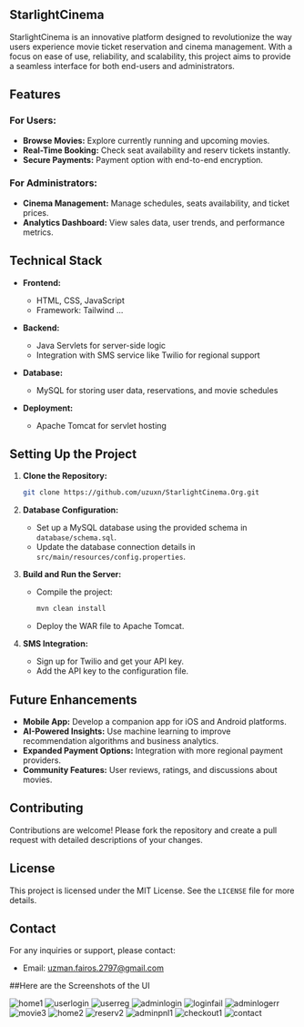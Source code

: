 ## StarlightCinema

StarlightCinema is an innovative platform designed to revolutionize the way users experience movie ticket reservation and cinema management. With a focus on ease of use, reliability, and scalability, this project aims to provide a seamless interface for both end-users and administrators.

## Features

### For Users:
- **Browse Movies:** Explore currently running and upcoming movies.
- **Real-Time Booking:** Check seat availability and reserv tickets instantly.
- **Secure Payments:** Payment option with end-to-end encryption.

### For Administrators:
- **Cinema Management:** Manage schedules, seats availability, and ticket prices.
- **Analytics Dashboard:** View sales data, user trends, and performance metrics.

## Technical Stack

- **Frontend:**
  - HTML, CSS, JavaScript
  - Framework: Tailwind ...

- **Backend:**
  - Java Servlets for server-side logic
  - Integration with SMS service like Twilio for regional support

- **Database:**
  - MySQL for storing user data, reservations, and movie schedules

- **Deployment:**
  - Apache Tomcat for servlet hosting

## Setting Up the Project

1. **Clone the Repository:**
   ```bash
   git clone https://github.com/uzuxn/StarlightCinema.Org.git
   ```

2. **Database Configuration:**
   - Set up a MySQL database using the provided schema in `database/schema.sql`.
   - Update the database connection details in `src/main/resources/config.properties`.

3. **Build and Run the Server:**
   - Compile the project:
     ```bash
     mvn clean install
     ```
   - Deploy the WAR file to Apache Tomcat.

4. **SMS Integration:**
   - Sign up for Twilio and get your API key.
   - Add the API key to the configuration file.

## Future Enhancements

- **Mobile App:** Develop a companion app for iOS and Android platforms.
- **AI-Powered Insights:** Use machine learning to improve recommendation algorithms and business analytics.
- **Expanded Payment Options:** Integration with more regional payment providers.
- **Community Features:** User reviews, ratings, and discussions about movies.

## Contributing

Contributions are welcome! Please fork the repository and create a pull request with detailed descriptions of your changes.

## License

This project is licensed under the MIT License. See the `LICENSE` file for more details.

## Contact

For any inquiries or support, please contact:
- Email: uzman.fairos.2797@gmail.com


##Here are the Screenshots of the UI

![home1](https://github.com/user-attachments/assets/5b34a169-12f8-4bde-8ba8-f3e8c7bd3513)
![userlogin](https://github.com/user-attachments/assets/240f99ed-560c-42c0-a39e-42fed5f536bd)
![userreg](https://github.com/user-attachments/assets/7cfc62ac-7b70-4204-bcd7-e63a570835f4)
![adminlogin](https://github.com/user-attachments/assets/24bd7650-52d5-4524-8410-5d41ba795bdc)
![loginfail](https://github.com/user-attachments/assets/04005fc6-10a6-45c4-9986-d68d728c81f9)
![adminlogerr](https://github.com/user-attachments/assets/6159db92-040b-43a1-af71-2f48d8dca807)
![movie3](https://github.com/user-attachments/assets/797c4abb-3d1e-4238-979d-1b1e08a7d94f)
![home2](https://github.com/user-attachments/assets/c39005c0-91a6-4074-9123-b572fc76221d)
![reserv2](https://github.com/user-attachments/assets/8bb0ffda-b944-4f85-b6d8-518791ed4bf4)
![adminpnl1](https://github.com/user-attachments/assets/1a291514-e95c-467d-8be0-a560c81dde41)
![checkout1](https://github.com/user-attachments/assets/f020255a-d232-4e40-8f35-f8c8d11f0079)
![contact](https://github.com/user-attachments/assets/693ae8eb-c704-490f-be03-bde0e9a31302)

